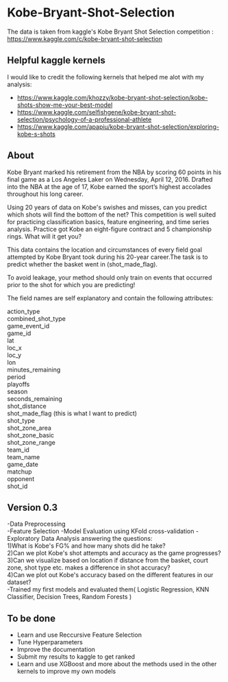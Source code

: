 # Kobe-Bryant-Shot-Selection
The data is taken from kaggle's Kobe Bryant Shot Selection competition : https://www.kaggle.com/c/kobe-bryant-shot-selection  

## Helpful kaggle kernels
I would like to credit the following kernels that helped me alot with my analysis:
  *  https://www.kaggle.com/khozzy/kobe-bryant-shot-selection/kobe-shots-show-me-your-best-model
  *  https://www.kaggle.com/selfishgene/kobe-bryant-shot-selection/psychology-of-a-professional-athlete  
  *  https://www.kaggle.com/apapiu/kobe-bryant-shot-selection/exploring-kobe-s-shots

## About
Kobe Bryant marked his retirement from the NBA by scoring 60 points in his final game as a Los Angeles Laker on Wednesday, April 12,    2016. Drafted into the NBA at the age of 17, Kobe earned the sport’s highest accolades throughout his long career.  
  
Using 20 years of data on Kobe's swishes and misses, can you predict which shots will find the bottom of the net? This competition is well suited for practicing classification basics, feature engineering, and time series analysis. Practice got Kobe an eight-figure  contract and 5 championship rings. What will it get you?  
  
This data contains the location and circumstances of every field goal attempted by Kobe Bryant took during his 20-year career.The task is to predict whether the basket went in (shot_made_flag).  

To avoid leakage, your method should only train on events that occurred prior to the shot for which you are predicting!     
    
The field names are self explanatory and contain the following attributes:    
   
action_type  
combined_shot_type  
game_event_id  
game_id  
lat   
loc_x  
loc_y  
lon   
minutes_remaining  
period  
playoffs  
season   
seconds_remaining  
shot_distance  
shot_made_flag (this is what I want to predict)  
shot_type  
shot_zone_area  
shot_zone_basic  
shot_zone_range  
team_id  
team_name  
game_date  
matchup  
opponent  
shot_id  
   
## Version 0.3
-Data Preprocessing   
-Feature Selection
-Model Evaluation using KFold cross-validation
-Exploratory Data Analysis answering the questions:  
    1)What is Kobe's FG% and how many shots did he take?  
    2)Can we plot Kobe's shot attempts and accuracy as the game progresses?  
    3)Can we visualize based on location if distance from the basket, court zone, shot type etc. makes a difference in shot accuracy?   
    4)Can we plot out Kobe's accuracy based on the different features in our dataset?  
-Trained my first models and evaluated them( Logistic Regression, KNN Classifier, Decision Trees, Random Forests )
  
## To be done
  * Learn and use Reccursive Feature Selection
  * Tune Hyperparameters 
  * Improve the documentation
  * Submit my results to kaggle to get ranked
  * Learn and use XGBoost and more about the methods used in the other kernels to improve my own models
  
